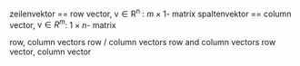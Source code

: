 
zeilenvektor ==  row vector, $\mathrm{v \in R^n}$ : $m \times 1$- matrix
spaltenvektor == column vector, $\mathrm{v} \in R^m$: $1 \times n$- matrix


row, column vectors
row / column vectors
row and column vectors
row vector, column vector